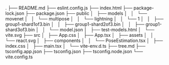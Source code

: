 .
├── README.md
├── eslint.config.js
├── index.html
├── package-lock.json
├── package.json
├── public
│   ├── models
│   │   └── movenet
│   │       └── multipose
│   │           └── lightning
│   │               └── 1
│   │                   ├── group1-shard1of3.bin
│   │                   ├── group1-shard2of3.bin
│   │                   ├── group1-shard3of3.bin
│   │                   └── model.json
│   ├── test-models.html
│   └── vite.svg
├── src
│   ├── App.css
│   ├── App.tsx
│   ├── assets
│   │   └── react.svg
│   ├── components
│   │   └── PoseEstimation.tsx
│   ├── index.css
│   ├── main.tsx
│   └── vite-env.d.ts
├── tree.md
├── tsconfig.app.json
├── tsconfig.json
├── tsconfig.node.json
└── vite.config.ts